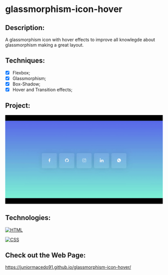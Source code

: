 # glassmorphism-icon-hover

## Description:
A glassmorphism icon with hover effects to improve all knowlegde about glassmorphism making a great layout.

## Techniques:
 - [x] Flexbox;
 - [x] Glassmorphism;
 - [x] Box-Shadow;
 - [x] Hover and Transition effects;

## Project:

<p align="center">
  <img src="glass-menu.gif" width="800px">
</p>

## Technologies:

[![HTML](https://img.shields.io/badge/HTML-red?style=for-the-badge&logo=HTML5&labelColor=black)](https://github.com/JuniorMacedo91)

[![CSS](https://img.shields.io/badge/CSS3-blue?style=for-the-badge&logo=CSS3&labelColor=black)](https://github.com/JuniorMacedo91)

## Check out the Web Page:
https://juniormacedo91.github.io/glassmorphism-icon-hover/
